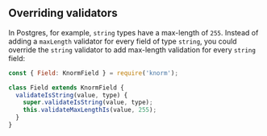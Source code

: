 ## Overriding validators

In Postgres, for example, `string` types have a max-length of `255`. Instead of
adding a `maxLength` validator for every field of type `string`, you could
override the `string` validator to add max-length validation for every `string`
field:

```js
const { Field: KnormField } = require('knorm');

class Field extends KnormField {
  validateIsString(value, type) {
    super.validateIsString(value, type);
    this.validateMaxLengthIs(value, 255);
  }
}
```
